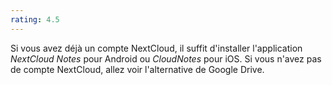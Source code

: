 ```yaml
---
rating: 4.5
---
```


Si vous avez déjà un compte NextCloud, il suffit d'installer l'application _NextCloud Notes_ pour Android ou _CloudNotes_ pour iOS. Si vous n'avez pas de compte NextCloud, allez voir l'alternative de Google Drive.

